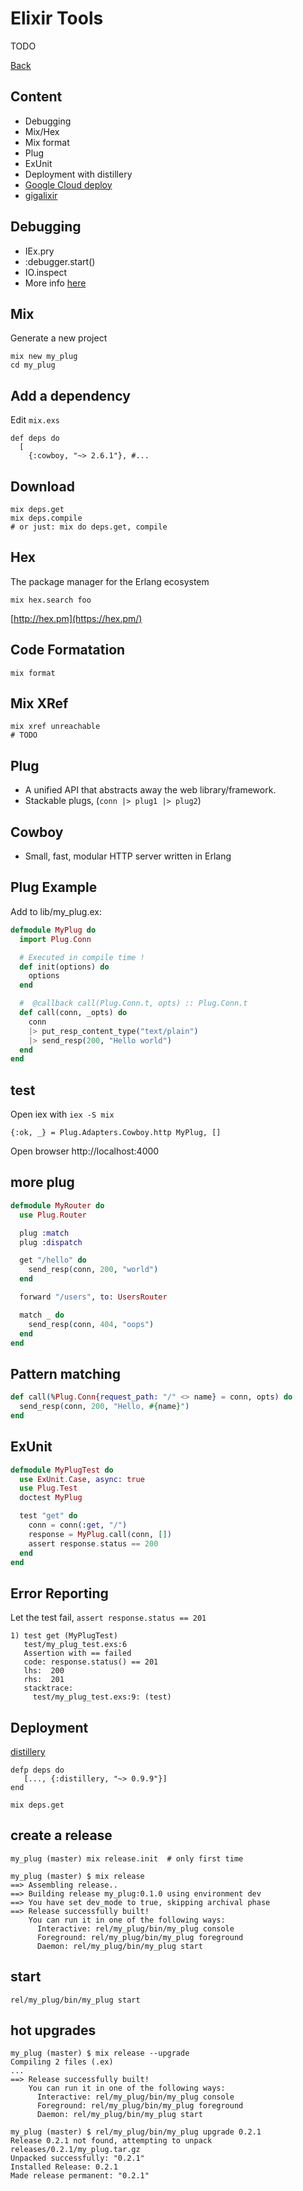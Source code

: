 # Elixir Tools

TODO

[Back](/index.html)


## Content

* Debugging
* Mix/Hex
* Mix format
* Plug
* ExUnit
* Deployment with distillery
* [Google Cloud deploy](https://cloud.google.com/community/tutorials/elixir-phoenix-on-google-compute-engine)
* [gigalixir](https://gigalixir.com/)


## Debugging

* IEx.pry
* :debugger.start()
* IO.inspect
* More info [here](http://blog.plataformatec.com.br/2016/04/debugging-techniques-in-elixir-lang/)


## Mix

Generate a new project

```
mix new my_plug
cd my_plug
```


## Add a dependency

Edit `mix.exs`

```
def deps do
  [
    {:cowboy, "~> 2.6.1"}, #...
```


## Download

```
mix deps.get
mix deps.compile
# or just: mix do deps.get, compile
```


## Hex

The package manager for the Erlang ecosystem

```
mix hex.search foo
```

[http://hex.pm](https://hex.pm/)


## Code Formatation

```
mix format
```


## Mix XRef


```
mix xref unreachable
# TODO
```



## Plug

* A unified API that abstracts away the web library/framework.
* Stackable plugs, (`conn |> plug1 |> plug2`)


## Cowboy

* Small, fast, modular HTTP server written in Erlang


## Plug Example

Add to lib/my_plug.ex:

```elixir
defmodule MyPlug do
  import Plug.Conn

  # Executed in compile time !
  def init(options) do
    options
  end

  #  @callback call(Plug.Conn.t, opts) :: Plug.Conn.t
  def call(conn, _opts) do
    conn
    |> put_resp_content_type("text/plain")
    |> send_resp(200, "Hello world")
  end
end
```


## test

Open iex with `iex -S mix`

```
{:ok, _} = Plug.Adapters.Cowboy.http MyPlug, []
```

Open browser http://localhost:4000


## more plug

```elixir
defmodule MyRouter do
  use Plug.Router

  plug :match
  plug :dispatch

  get "/hello" do
    send_resp(conn, 200, "world")
  end

  forward "/users", to: UsersRouter

  match _ do
    send_resp(conn, 404, "oops")
  end
end
```


## Pattern matching

```elixir
def call(%Plug.Conn{request_path: "/" <> name} = conn, opts) do
  send_resp(conn, 200, "Hello, #{name}")
end
```


## ExUnit

```elixir
defmodule MyPlugTest do
  use ExUnit.Case, async: true
  use Plug.Test
  doctest MyPlug

  test "get" do
    conn = conn(:get, "/")
    response = MyPlug.call(conn, [])
    assert response.status == 200
  end
end
```


## Error Reporting

Let the test fail, `assert response.status == 201`


```
1) test get (MyPlugTest)
   test/my_plug_test.exs:6
   Assertion with == failed
   code: response.status() == 201
   lhs:  200
   rhs:  201
   stacktrace:
     test/my_plug_test.exs:9: (test)
```


## Deployment

[distillery](https://hexdocs.pm/distillery/getting-started.html)

```
defp deps do
   [..., {:distillery, "~> 0.9.9"}]
end
```

`mix deps.get`


## create a release

```
my_plug (master) mix release.init  # only first time

my_plug (master) $ mix release
==> Assembling release..
==> Building release my_plug:0.1.0 using environment dev
==> You have set dev_mode to true, skipping archival phase
==> Release successfully built!
    You can run it in one of the following ways:
      Interactive: rel/my_plug/bin/my_plug console
      Foreground: rel/my_plug/bin/my_plug foreground
      Daemon: rel/my_plug/bin/my_plug start
```


## start

`rel/my_plug/bin/my_plug start`


## hot upgrades

```
my_plug (master) $ mix release --upgrade
Compiling 2 files (.ex)
...
==> Release successfully built!
    You can run it in one of the following ways:
      Interactive: rel/my_plug/bin/my_plug console
      Foreground: rel/my_plug/bin/my_plug foreground
      Daemon: rel/my_plug/bin/my_plug start

my_plug (master) $ rel/my_plug/bin/my_plug upgrade 0.2.1
Release 0.2.1 not found, attempting to unpack releases/0.2.1/my_plug.tar.gz
Unpacked successfully: "0.2.1"
Installed Release: 0.2.1
Made release permanent: "0.2.1"
```
